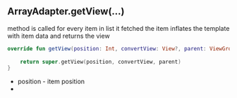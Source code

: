 ## ArrayAdapter.getView(...)
method is called for every item in list
it fetched the item
inflates the template with item data
and returns the view
```kotlin
override fun getView(position: Int, convertView: View?, parent: ViewGroup): View {  
  
    return super.getView(position, convertView, parent)  
}
```


- position - item position
- 